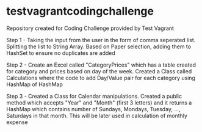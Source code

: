 # testvagrantcodingchallenge
Repository created for Coding Challenge provided by Test Vagrant

Step 1 - Taking the input from the user in the form of comma seperated list. Splitting the list to String Array.
Based on Paper selection, adding them to HashSet to ensure no duplicates are added

Step 2 - Create an Excel called "CategoryPrices" which has a table created for category and prices based on day of the week.
Created a Class called Calculations where the code to add Day/Value pair for each category using HashMap of HashMap

Step 3 - Created a Class for Calendar manipulations. Created a public method which accepts "Year" and "Month" (first 3 letters) and it returns a HashMap which contains number of Sundays, Mondays, Tuesday, ..., Saturdays in that month.
This will be later used in calculation of monthly expense
